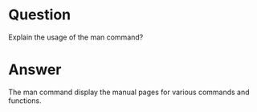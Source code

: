 # Question 
Explain the usage of the man command?
# Answer
The man command display the manual pages for various commands and functions.